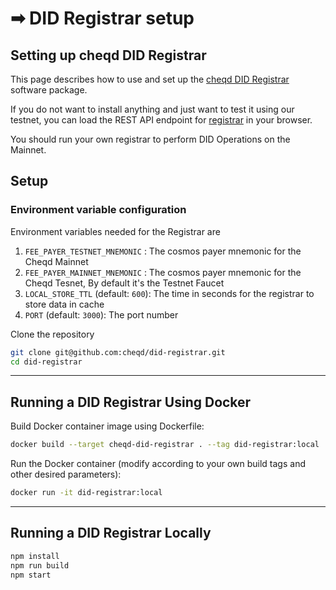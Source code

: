# ➡ DID Registrar setup

## Setting up cheqd DID Registrar

This page describes how to use and set up the [cheqd DID Registrar](https://github.com/cheqd/did-registrar) software package.

If you do not want to install anything and just want to test it using our testnet, you can load the REST API endpoint for [registrar](https://did-registrar-staging.cheqd.net) in your browser.

You should run your own registrar to perform DID Operations on the Mainnet.

## Setup

### Environment variable configuration

Environment variables needed for the Registrar are

1. `FEE_PAYER_TESTNET_MNEMONIC` : The cosmos payer mnemonic for the Cheqd Mainnet
2. `FEE_PAYER_MAINNET_MNEMONIC` : The cosmos payer mnemonic for the Cheqd Tesnet, By default it's the Testnet Faucet
3. `LOCAL_STORE_TTL` (default: `600`): The time in seconds for the registrar to store data in cache
4. `PORT` (default: `3000`): The port number

Clone the repository

```bash
git clone git@github.com:cheqd/did-registrar.git
cd did-registrar
```

***

## Running a DID Registrar Using Docker

Build Docker container image using Dockerfile:

```bash
docker build --target cheqd-did-registrar . --tag did-registrar:local
```

Run the Docker container (modify according to your own build tags and other desired parameters):

```bash
docker run -it did-registrar:local
```

***

## Running a DID Registrar Locally

```bash
npm install
npm run build
npm start 
```
